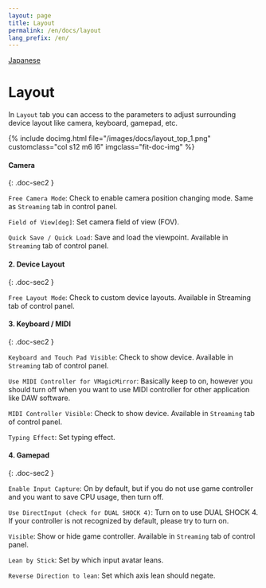 ```yaml
---
layout: page
title: Layout
permalink: /en/docs/layout
lang_prefix: /en/
---
```


[Japanese](../../docs/layout)

# Layout

In `Layout` tab you can access to the parameters to adjust surrounding device layout like camera, keyboard, gamepad, etc.

<div class="row">
{% include docimg.html file="/images/docs/layout_top_1.png" customclass="col s12 m6 l6" imgclass="fit-doc-img" %}
</div>

#### Camera
{: .doc-sec2 }

`Free Camera Mode`: Check to enable camera position changing mode. Same as `Streaming` tab in control panel.

`Field of View[deg]`: Set camera field of view (FOV).

`Quick Save / Quick Load`: Save and load the viewpoint. Available in `Streaming` tab of control panel.

#### 2. Device Layout
{: .doc-sec2 }

`Free Layout Mode`: Check to custom device layouts. Available in Streaming tab of control panel.

#### 3. Keyboard / MIDI
{: .doc-sec2 }

`Keyboard and Touch Pad Visible`: Check to show device. Available in `Streaming` tab of control panel.

`Use MIDI Controller for VMagicMirror`: Basically keep to on, however you should turn off when you want to use MIDI controller for other application like DAW software.

`MIDI Controller Visible`: Check to show device. Available in `Streaming` tab of control panel.

`Typing Effect`: Set typing effect.


#### 4. Gamepad
{: .doc-sec2 }

`Enable Input Capture`: On by default, but if you do not use game controller and you want to save CPU usage, then turn off.

`Use DirectInput (check for DUAL SHOCK 4)`: Turn on to use DUAL SHOCK 4. If your controller is not recognized by default, please try to turn on.

`Visible`: Show or hide game controller. Available in `Streaming` tab of control panel.

`Lean by Stick`: Set by which input avatar leans.

`Reverse Direction to lean`: Set which axis lean should negate.
